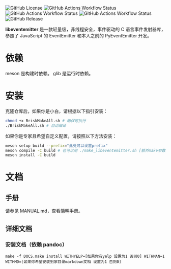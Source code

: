 ![GitHub License](https://img.shields.io/github/license/LesBoys43/libeventemitter?style=plastic)
![GitHub Actions Workflow Status](https://img.shields.io/github/actions/workflow/status/LesBoys43/libeventemitter/AutoMaster.yaml?style=plastic)
![GitHub Actions Workflow Status](https://img.shields.io/github/actions/workflow/status/LesBoys43/libeventemitter/ExecuteUnits.yaml?style=plastic&label=test)
![GitHub Actions Workflow Status](https://img.shields.io/github/actions/workflow/status/LesBoys43/libeventemitter/QuickFormat.yaml?style=plastic&label=format)
![GitHub Release](https://img.shields.io/github/v/release/LesBoys43/libeventemitter?include_prereleases&style=plastic)


**libeventemitter** 是一款轻量级，非线程安全，事件驱动的 C 语言事件发射器库，参照了 JavaScript 的 EventEmitter 和本人之前的 PyEventEmitter 开发。

# 依赖
meson 是构建时依赖。
glib 是运行时依赖。

# 安装
克隆仓库后，如果你是小白，请根据以下指引安装：
```bash
chmod +x BriskMakeAll.sh # 确保可执行
./BriskMakeAll.sh # 自动编译
```

如果你是专家且希望自定义配置，请按照以下方法安装：
```bash
meson setup build --prefix="此处可以设置prefix"
meson compile -C build # 也可以用 ./make_libeventemitter.sh [额外make参数]
meson install -C build
```

# 文档
## 手册
请参见 MANUAL.md，查看简明手册。

## 详细文档
### 安装文档（依赖 pandoc）
```shell
make -f DOCS.make install WITHYELP=[如果你有yelp 设置为1 否则0] WITHMAN=1 WITHMD=[如果你希望安装到家目录markdown文档 设置为1 否则0]
```